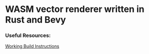 # WASM vector renderer written in Rust and Bevy

### Useful Resources:

[Working Build Instructions](https://bevy-cheatbook.github.io/platforms/wasm/webpage.html)
